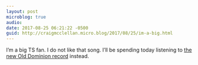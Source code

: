 ```yaml
---
layout: post
microblog: true
audio: 
date: 2017-08-25 06:21:22 -0500
guid: http://craigmcclellan.micro.blog/2017/08/25/im-a-big.html
---
```

I’m a big TS fan. I do not like that song. I’ll be spending today listening to [the new Old Dominion record](https://itunes.apple.com/us/album/happy-endings/id1254065137?uo=4&at=1l3vwJx&ct=microblog&app=music) instead.
